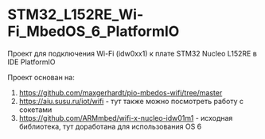 # STM32_L152RE_Wi-Fi_MbedOS_6_PlatformIO
Проект для подключения Wi-Fi (idw0xx1) к плате STM32 Nucleo L152RE в IDE PlatformIO

Проект основан на: 
1. https://github.com/maxgerhardt/pio-mbedos-wifi/tree/master
2. https://aiu.susu.ru/iot/wifi - тут также можно посмотреть работу с сокетами
3. https://github.com/ARMmbed/wifi-x-nucleo-idw01m1 - исходная библиотека, тут доработана для использования OS 6
